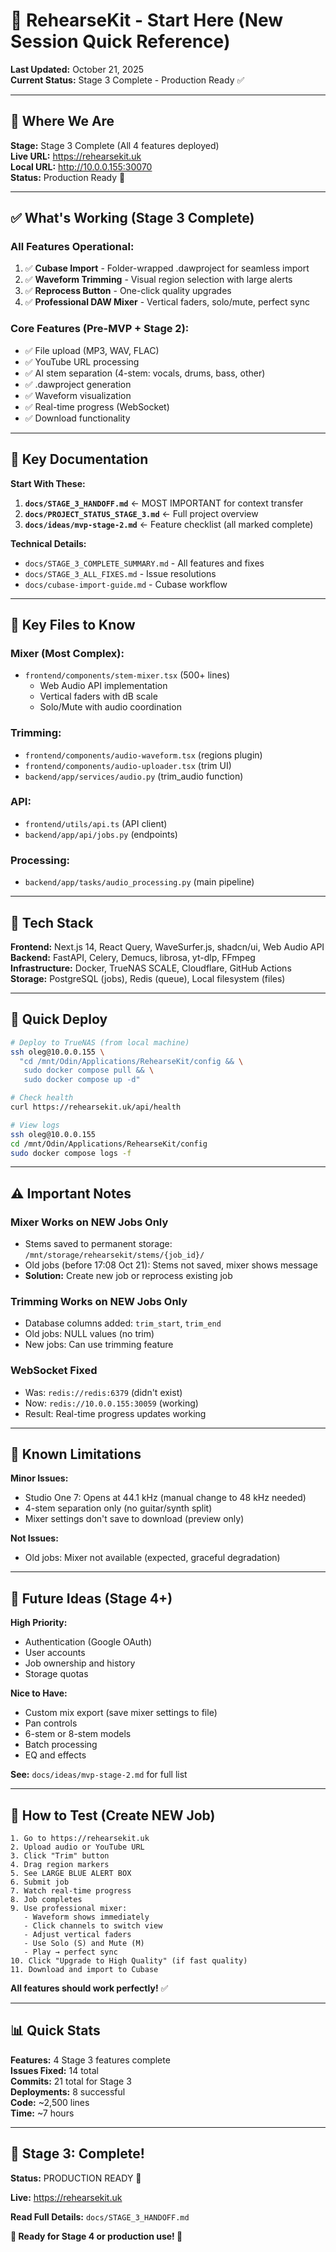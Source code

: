 # 🚀 RehearseKit - Start Here (New Session Quick Reference)

**Last Updated:** October 21, 2025  
**Current Status:** Stage 3 Complete - Production Ready ✅

---

## 📍 Where We Are

**Stage:** Stage 3 Complete (All 4 features deployed)  
**Live URL:** https://rehearsekit.uk  
**Local URL:** http://10.0.0.155:30070  
**Status:** Production Ready 🚀

---

## ✅ What's Working (Stage 3 Complete)

### **All Features Operational:**
1. ✅ **Cubase Import** - Folder-wrapped .dawproject for seamless import
2. ✅ **Waveform Trimming** - Visual region selection with large alerts
3. ✅ **Reprocess Button** - One-click quality upgrades
4. ✅ **Professional DAW Mixer** - Vertical faders, solo/mute, perfect sync

### **Core Features (Pre-MVP + Stage 2):**
- ✅ File upload (MP3, WAV, FLAC)
- ✅ YouTube URL processing
- ✅ AI stem separation (4-stem: vocals, drums, bass, other)
- ✅ .dawproject generation
- ✅ Waveform visualization
- ✅ Real-time progress (WebSocket)
- ✅ Download functionality

---

## 📖 Key Documentation

**Start With These:**
1. **`docs/STAGE_3_HANDOFF.md`** ← MOST IMPORTANT for context transfer
2. **`docs/PROJECT_STATUS_STAGE_3.md`** ← Full project overview
3. **`docs/ideas/mvp-stage-2.md`** ← Feature checklist (all marked complete)

**Technical Details:**
- `docs/STAGE_3_COMPLETE_SUMMARY.md` - All features and fixes
- `docs/STAGE_3_ALL_FIXES.md` - Issue resolutions
- `docs/cubase-import-guide.md` - Cubase workflow

---

## 🔑 Key Files to Know

### **Mixer (Most Complex):**
- `frontend/components/stem-mixer.tsx` (500+ lines)
  - Web Audio API implementation
  - Vertical faders with dB scale
  - Solo/Mute with audio coordination

### **Trimming:**
- `frontend/components/audio-waveform.tsx` (regions plugin)
- `frontend/components/audio-uploader.tsx` (trim UI)
- `backend/app/services/audio.py` (trim_audio function)

### **API:**
- `frontend/utils/api.ts` (API client)
- `backend/app/api/jobs.py` (endpoints)

### **Processing:**
- `backend/app/tasks/audio_processing.py` (main pipeline)

---

## 🎯 Tech Stack

**Frontend:** Next.js 14, React Query, WaveSurfer.js, shadcn/ui, Web Audio API  
**Backend:** FastAPI, Celery, Demucs, librosa, yt-dlp, FFmpeg  
**Infrastructure:** Docker, TrueNAS SCALE, Cloudflare, GitHub Actions  
**Storage:** PostgreSQL (jobs), Redis (queue), Local filesystem (files)

---

## 🚀 Quick Deploy

```bash
# Deploy to TrueNAS (from local machine)
ssh oleg@10.0.0.155 \
  "cd /mnt/Odin/Applications/RehearseKit/config && \
   sudo docker compose pull && \
   sudo docker compose up -d"

# Check health
curl https://rehearsekit.uk/api/health

# View logs
ssh oleg@10.0.0.155
cd /mnt/Odin/Applications/RehearseKit/config
sudo docker compose logs -f
```

---

## ⚠️ Important Notes

### **Mixer Works on NEW Jobs Only**
- Stems saved to permanent storage: `/mnt/storage/rehearsekit/stems/{job_id}/`
- Old jobs (before 17:08 Oct 21): Stems not saved, mixer shows message
- **Solution:** Create new job or reprocess existing job

### **Trimming Works on NEW Jobs Only**
- Database columns added: `trim_start`, `trim_end`
- Old jobs: NULL values (no trim)
- New jobs: Can use trimming feature

### **WebSocket Fixed**
- Was: `redis://redis:6379` (didn't exist)
- Now: `redis://10.0.0.155:30059` (working)
- Result: Real-time progress updates working

---

## 🐛 Known Limitations

**Minor Issues:**
- Studio One 7: Opens at 44.1 kHz (manual change to 48 kHz needed)
- 4-stem separation only (no guitar/synth split)
- Mixer settings don't save to download (preview only)

**Not Issues:**
- Old jobs: Mixer not available (expected, graceful degradation)

---

## 🎯 Future Ideas (Stage 4+)

**High Priority:**
- Authentication (Google OAuth)
- User accounts
- Job ownership and history
- Storage quotas

**Nice to Have:**
- Custom mix export (save mixer settings to file)
- Pan controls
- 6-stem or 8-stem models
- Batch processing
- EQ and effects

**See:** `docs/ideas/mvp-stage-2.md` for full list

---

## 🧪 How to Test (Create NEW Job)

```
1. Go to https://rehearsekit.uk
2. Upload audio or YouTube URL
3. Click "Trim" button
4. Drag region markers
5. See LARGE BLUE ALERT BOX
6. Submit job
7. Watch real-time progress
8. Job completes
9. Use professional mixer:
   - Waveform shows immediately
   - Click channels to switch view
   - Adjust vertical faders
   - Use Solo (S) and Mute (M)
   - Play → perfect sync
10. Click "Upgrade to High Quality" (if fast quality)
11. Download and import to Cubase
```

**All features should work perfectly!** ✅

---

## 📊 Quick Stats

**Features:** 4 Stage 3 features complete  
**Issues Fixed:** 14 total  
**Commits:** 21 total for Stage 3  
**Deployments:** 8 successful  
**Code:** ~2,500 lines  
**Time:** ~7 hours  

---

## 🎉 Stage 3: Complete!

**Status:** PRODUCTION READY 🚀

**Live:** https://rehearsekit.uk

**Read Full Details:** `docs/STAGE_3_HANDOFF.md`

**🎵 Ready for Stage 4 or production use! 🎵**


